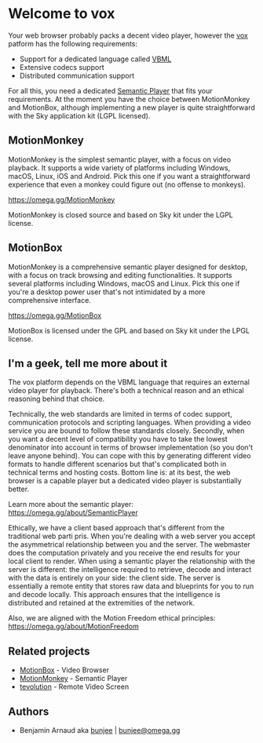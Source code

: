 # Welcome to vox

Your web browser probably packs a decent video player, however the [vox](https://vox.omega.gg/about/instance)
patform has the following requirements:
- Support for a dedicated language called [VBML](https://omega.gg/VBML)
- Extensive codecs support
- Distributed communication support

For all this, you need a dedicated [Semantic Player](https://omega.gg/about/SemanticPlayer) that
fits your requirements. At the moment you have the choice between MotionMonkey and MotionBox,
although implementing a new player is quite straightforward with the Sky application kit (LGPL
licensed).

## MotionMonkey

MotionMonkey is the simplest semantic player, with a focus on video playback. It supports a wide
variety of platforms including Windows, macOS, Linux, iOS and Android. Pick this one if you want a
straightforward experience that even a monkey could figure out (no offense to monkeys).

https://omega.gg/MotionMonkey

MotionMonkey is closed source and based on Sky kit under the LGPL license.

## MotionBox

MotionMonkey is a comprehensive semantic player designed for desktop, with a focus on track
browsing and editing functionalities. It supports several platforms including Windows, macOS and
Linux. Pick this one if you're a desktop power user that's not intimidated by a more comprehensive
interface.

https://omega.gg/MotionBox

MotionBox is licensed under the GPL and based on Sky kit under the LPGL license.

## I'm a geek, tell me more about it

The vox platform depends on the VBML language that requires an external video player for playback.
There's both a technical reason and an ethical reasoning behind that choice.

Technically, the web standards are limited in terms of codec support, communication protocols and
scripting languages. When providing a video service you are bound to follow these standards
closely. Secondly, when you want a decent level of compatibility you have to take the lowest
denominator into account in terms of browser implementation (so you don't leave anyone behind). You
can cope with this by generating different video formats to handle different scenarios but that's
complicated both in technical terms and hosting costs. Bottom line is: at its best, the web browser
is a capable player but a dedicated video player is substantially better.

Learn more about the semantic player: https://omega.gg/about/SemanticPlayer

Ethically, we have a client based approach that's different from the traditional web parti pris.
When you're dealing with a web server you accept the asymmetrical relationship between you and the
server. The webmaster does the computation privately and you receive the end results for your local
client to render. When using a semantic player the relationship with the server is different: the
intelligence required to retrieve, decode and interact with the data is entirely on your side: the
client side. The server is essentially a remote entity that stores raw data and blueprints for you
to run and decode locally. This approach ensures that the intelligence is distributed and retained
at the extremities of the network.

Also, we are aligned with the Motion Freedom ethical principles: https://omega.gg/about/MotionFreedom

## Related projects

- [MotionBox](https://omega.gg/MotionBox/sources) - Video Browser
- [MotionMonkey](https://omega.gg/MotionMonkey) - Semantic Player
- [tevolution](https://omega.gg/tevolution) - Remote Video Screen

## Authors

- Benjamin Arnaud aka [bunjee](https://bunjee.me) | <bunjee@omega.gg>
